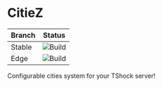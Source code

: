 # CitieZ

|Branch|Status|
|------|------|
|Stable|![Build](https://github.com/Renerte/CitieZ/workflows/Build/badge.svg?branch=master)|
|Edge|![Build](https://github.com/Renerte/CitieZ/workflows/Build/badge.svg?branch=develop)|

Configurable cities system for your TShock server!
